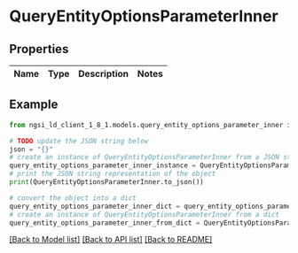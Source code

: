 # QueryEntityOptionsParameterInner


## Properties

Name | Type | Description | Notes
------------ | ------------- | ------------- | -------------

## Example

```python
from ngsi_ld_client_1_8_1.models.query_entity_options_parameter_inner import QueryEntityOptionsParameterInner

# TODO update the JSON string below
json = "{}"
# create an instance of QueryEntityOptionsParameterInner from a JSON string
query_entity_options_parameter_inner_instance = QueryEntityOptionsParameterInner.from_json(json)
# print the JSON string representation of the object
print(QueryEntityOptionsParameterInner.to_json())

# convert the object into a dict
query_entity_options_parameter_inner_dict = query_entity_options_parameter_inner_instance.to_dict()
# create an instance of QueryEntityOptionsParameterInner from a dict
query_entity_options_parameter_inner_from_dict = QueryEntityOptionsParameterInner.from_dict(query_entity_options_parameter_inner_dict)
```
[[Back to Model list]](../README.md#documentation-for-models) [[Back to API list]](../README.md#documentation-for-api-endpoints) [[Back to README]](../README.md)


